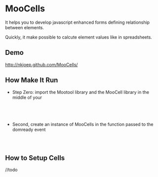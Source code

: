 MooCells
========

It helps you to develop javascript enhanced forms defining relationship between elements.

Quickly, it make possible to calcute element values like in spreadsheets.


Demo
----

http://nkjoep.github.com/MooCells/


How Make It Run
---------------

* Step Zero: import the Mootool library and the MooCell library in the middle of your <head>
<code>
	<head>
		<script type="text/javascript" src="mootools.js" />
		<script type="text/javascript" src="MooCells.js" />
	</head>
</code>

* First of all 99.999% of times you surely need a good domready
<code>
	<script type="text/javascript">
		window.addEvent("domready", function(){
			//second step here						
		});
	</script>
</code>

* Second, create an instance of MooCells in the function passed to the domready event
<code>
	<script type="text/javascript">
		window.addEvent("domready", function(){
			new MooCells({
				cells: {
					cellA: {
						el: document.id("idForCellA"),
					},
					cellB: {
						el: document.id("idForCellB"),
						status: "disabled",
						value: function(cells) {
							return cells.cellA * 5
						}
					}
				},
				onComputing: function(status) {
					console.log("calculating cells values - ", status);
				},
				onCellChange: function(cell) {
					console.log(cell, "has changed");
				}
			});
		});
	</script>
</code>

How to Setup Cells
------------------

//todo

